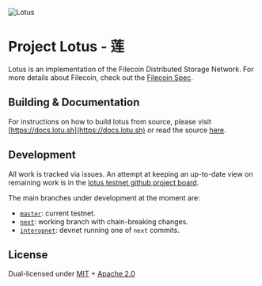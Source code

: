 ![Lotus](documentation/images/lotus_logo_h.png)

# Project Lotus - 莲

Lotus is an implementation of the Filecoin Distributed Storage Network. For more details about Filecoin, check out the [Filecoin Spec](https://github.com/filecoin-project/specs).

## Building & Documentation

For instructions on how to build lotus from source, please visit [https://docs.lotu.sh](https://docs.lotu.sh) or read the source [here](https://github.com/filecoin-project/lotus/tree/master/documentation).

## Development

All work is tracked via issues. An attempt at keeping an up-to-date view on remaining work is in the [lotus testnet github project board](https://github.com/filecoin-project/lotus/projects/1).

The main branches under development at the moment are:
* [`master`](https://github.com/filecoin-project/lotus): current testnet.
* [`next`](https://github.com/filecoin-project/lotus/tree/next): working branch with chain-breaking changes.
* [`interopnet`](https://github.com/filecoin-project/lotus/tree/interopnet): devnet running one of `next` commits.

## License

Dual-licensed under [MIT](https://github.com/filecoin-project/lotus/blob/master/LICENSE-MIT) + [Apache 2.0](https://github.com/filecoin-project/lotus/blob/master/LICENSE-APACHE)

